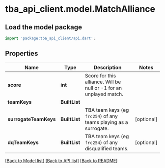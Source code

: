 # tba_api_client.model.MatchAlliance

## Load the model package
```dart
import 'package:tba_api_client/api.dart';
```

## Properties
Name | Type | Description | Notes
------------ | ------------- | ------------- | -------------
**score** | **int** | Score for this alliance. Will be null or -1 for an unplayed match. | 
**teamKeys** | **BuiltList<String>** |  | 
**surrogateTeamKeys** | **BuiltList<String>** | TBA team keys (eg `frc254`) of any teams playing as a surrogate. | [optional] 
**dqTeamKeys** | **BuiltList<String>** | TBA team keys (eg `frc254`) of any disqualified teams. | [optional] 

[[Back to Model list]](../README.md#documentation-for-models) [[Back to API list]](../README.md#documentation-for-api-endpoints) [[Back to README]](../README.md)



